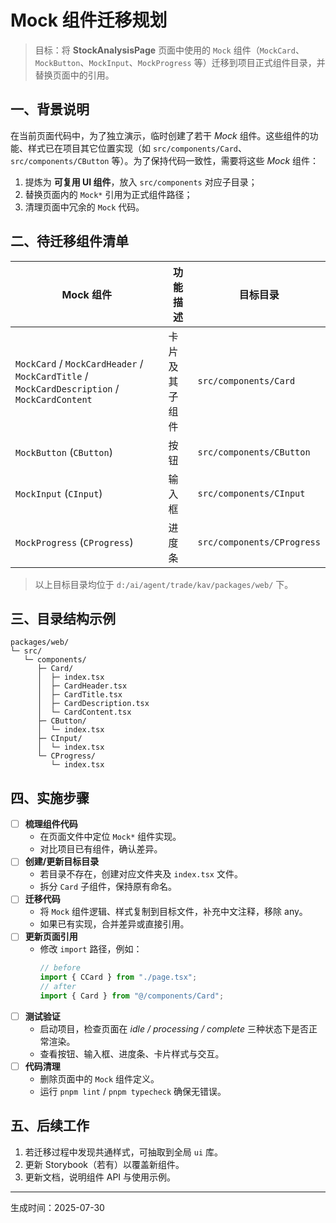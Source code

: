 # Mock 组件迁移规划

> 目标：将 **StockAnalysisPage** 页面中使用的 `Mock` 组件（`MockCard`、`MockButton`、`MockInput`、`MockProgress` 等）迁移到项目正式组件目录，并替换页面中的引用。

## 一、背景说明

在当前页面代码中，为了独立演示，临时创建了若干 _Mock_ 组件。这些组件的功能、样式已在项目其它位置实现（如 `src/components/Card`、`src/components/CButton` 等）。为了保持代码一致性，需要将这些 _Mock_ 组件：

1. 提炼为 **可复用 UI 组件**，放入 `src/components` 对应子目录；
2. 替换页面内的 `Mock*` 引用为正式组件路径；
3. 清理页面中冗余的 `Mock` 代码。

## 二、待迁移组件清单

| Mock 组件                                                                                   | 功能描述       | 目标目录                   |
| ------------------------------------------------------------------------------------------- | -------------- | -------------------------- |
| `MockCard` / `MockCardHeader` / `MockCardTitle` / `MockCardDescription` / `MockCardContent` | 卡片及其子组件 | `src/components/Card`      |
| `MockButton` (`CButton`)                                                                    | 按钮           | `src/components/CButton`   |
| `MockInput` (`CInput`)                                                                      | 输入框         | `src/components/CInput`    |
| `MockProgress` (`CProgress`)                                                                | 进度条         | `src/components/CProgress` |

> 以上目标目录均位于 `d:/ai/agent/trade/kav/packages/web/` 下。

## 三、目录结构示例

```text
packages/web/
└─ src/
   └─ components/
      ├─ Card/
      │  ├─ index.tsx
      │  ├─ CardHeader.tsx
      │  ├─ CardTitle.tsx
      │  ├─ CardDescription.tsx
      │  └─ CardContent.tsx
      ├─ CButton/
      │  └─ index.tsx
      ├─ CInput/
      │  └─ index.tsx
      └─ CProgress/
         └─ index.tsx
```

## 四、实施步骤

- [ ] **梳理组件代码**
  - 在页面文件中定位 `Mock*` 组件实现。
  - 对比项目已有组件，确认差异。
- [ ] **创建/更新目标目录**
  - 若目录不存在，创建对应文件夹及 `index.tsx` 文件。
  - 拆分 `Card` 子组件，保持原有命名。
- [ ] **迁移代码**
  - 将 `Mock` 组件逻辑、样式复制到目标文件，补充中文注释，移除 any。
  - 如果已有实现，合并差异或直接引用。
- [ ] **更新页面引用**
  - 修改 `import` 路径，例如：
    ```ts
    // before
    import { CCard } from "./page.tsx";
    // after
    import { Card } from "@/components/Card";
    ```
- [ ] **测试验证**
  - 启动项目，检查页面在 _idle / processing / complete_ 三种状态下是否正常渲染。
  - 查看按钮、输入框、进度条、卡片样式与交互。
- [ ] **代码清理**
  - 删除页面中的 `Mock` 组件定义。
  - 运行 `pnpm lint` / `pnpm typecheck` 确保无错误。

## 五、后续工作

1. 若迁移过程中发现共通样式，可抽取到全局 `ui` 库。
2. 更新 Storybook（若有）以覆盖新组件。
3. 更新文档，说明组件 API 与使用示例。

---

生成时间：2025-07-30
